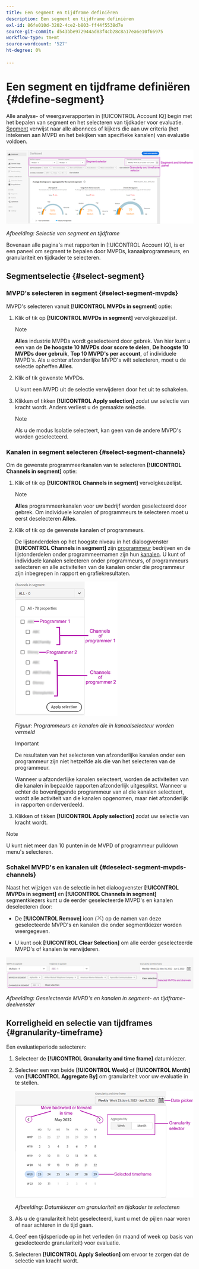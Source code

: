 ```yaml
---
title: Een segment en tijdframe definiëren
description: Een segment en tijdframe definiëren
exl-id: 86fe010d-3202-4ce2-b803-ff44f5538d7e
source-git-commit: d543bbe972944ad83f4cb28c8a17ea6e10f66975
workflow-type: tm+mt
source-wordcount: '527'
ht-degree: 0%

---
```


# Een segment en tijdframe definiëren {#define-segment}

Alle analyse- of weergaverapporten in [!UICONTROL Account IQ] begin met het bepalen van segment en het selecteren van tijdkader voor evaluatie. [Segment](/help/accountiq/product-concepts.md#segmet-def) verwijst naar alle abonnees of kijkers die aan uw criteria (het intekenen aan MVPD en het bekijken van specifieke kanalen) van evaluatie voldoen.

![](assets/segment-panel.png)

*Afbeelding: Selectie van segment en tijdframe*

Bovenaan alle pagina&#39;s met rapporten in [!UICONTROL Account IQ], is er een paneel om segment te bepalen door MVPDs, kanaalprogrammeurs, en granulariteit en tijdkader te selecteren.

## Segmentselectie {#select-segment}

### MVPD&#39;s selecteren in segment {#select-segment-mvpds}

MVPD&#39;s selecteren vanuit **[!UICONTROL MVPDs in segment]** optie:

1. Klik of tik op **[!UICONTROL MVPDs in segment]** vervolgkeuzelijst.

   >[!NOTE]
   >
   >**Alles** industrie MVPDs wordt geselecteerd door gebrek. Van hier kunt u een van de **De hoogste 10 MVPDs door score te delen**, **De hoogste 10 MVPDs door gebruik**, **Top 10 MVPD&#39;s per account**, of individuele MVPD&#39;s. Als u echter afzonderlijke MVPD&#39;s wilt selecteren, moet u de selectie opheffen **Alles**.

1. Klik of tik gewenste MVPDs.

   U kunt een MVPD uit de selectie verwijderen door het uit te schakelen.

1. Klikken of tikken **[!UICONTROL Apply selection]** zodat uw selectie van kracht wordt. Anders verliest u de gemaakte selectie.

   >[!NOTE]
   >
   >Als u de modus Isolatie selecteert, kan geen van de andere MVPD&#39;s worden geselecteerd.

### Kanalen in segment selecteren {#select-segment-channels}

Om de gewenste programmeerkanalen van te selecteren **[!UICONTROL Channels in segment]** optie:

1. Klik of tik op **[!UICONTROL Channels in segment]** vervolgkeuzelijst.

   >[!NOTE]
   >
   >**Alles** programmeerkanalen voor uw bedrijf worden geselecteerd door gebrek. Om individuele kanalen of programmeurs te selecteren moet u eerst deselecteren **Alles**.

1. Klik of tik op de gewenste kanalen of programmeurs.

   De lijstonderdelen op het hoogste niveau in het dialoogvenster **[!UICONTROL Channels in segment]** zijn [programmeur](/help/accountiq/product-concepts.md#programmer-def) bedrijven en de lijstonderdelen onder programmeernamen zijn hun [kanalen](/help/accountiq/product-concepts.md#channel-def). U kunt of individuele kanalen selecteren onder programmeurs, of programmeurs selecteren en alle activiteiten van de kanalen onder die programmeur zijn inbegrepen in rapport en grafiekresultaten.

   ![](assets/programmer-channels.png)


   *Figuur: Programmeurs en kanalen die in kanaalselecteur worden vermeld*

   >[!IMPORTANT]
   >
   >De resultaten van het selecteren van afzonderlijke kanalen onder een programmeur zijn niet hetzelfde als die van het selecteren van de programmeur.
   >
   >
   >Wanneer u afzonderlijke kanalen selecteert, worden de activiteiten van die kanalen in bepaalde rapporten afzonderlijk uitgesplitst. Wanneer u echter de bovenliggende programmeur van al die kanalen selecteert, wordt alle activiteit van die kanalen opgenomen, maar niet afzonderlijk in rapporten onderverdeeld.

1. Klikken of tikken **[!UICONTROL Apply selection]** zodat uw selectie van kracht wordt.

>[!NOTE]
>
>U kunt niet meer dan 10 punten in de MVPD of programmeur pulldown menu&#39;s selecteren.

### Schakel MVPD&#39;s en kanalen uit {#deselect-segment-mvpds-channels}

Naast het wijzigen van de selectie in het dialoogvenster **[!UICONTROL MVPDs in segment]** en **[!UICONTROL Channels in segment]** segmentkiezers kunt u de eerder geselecteerde MVPD&#39;s en kanalen deselecteren door:

* De **[!UICONTROL Remove]** icon (![pictogram verwijderen](assets/remove-icon.png)) op de namen van deze geselecteerde MVPD&#39;s en kanalen die onder segmentkiezer worden weergegeven.

* U kunt ook **[!UICONTROL Clear Selection]** om alle eerder geselecteerde MVPD&#39;s of kanalen te verwijderen.

![](assets/segment-panel-selection.png)

*Afbeelding: Geselecteerde MVPD&#39;s en kanalen in segment- en tijdframe-deelvenster*

## Korreligheid en selectie van tijdframes {#granularity-timeframe}

Een evaluatieperiode selecteren:

1. Selecteer de **[!UICONTROL Granularity and time frame]** datumkiezer.

1. Selecteer een van beide **[!UICONTROL Week]** of **[!UICONTROL Month]** van **[!UICONTROL Aggregate By]** om granulariteit voor uw evaluatie in te stellen.

   ![](assets/granularity-timeframe-weekwise.png)


   *Afbeelding: Datumkiezer om granulariteit en tijdkader te selecteren*

1. Als u de granulariteit hebt geselecteerd, kunt u met de pijlen naar voren of naar achteren in de tijd gaan.

1. Geef een tijdsperiode op in het verleden (in maand of week op basis van geselecteerde granulariteit) voor evaluatie.

1. Selecteren **[!UICONTROL Apply Selection]** om ervoor te zorgen dat de selectie van kracht wordt.
